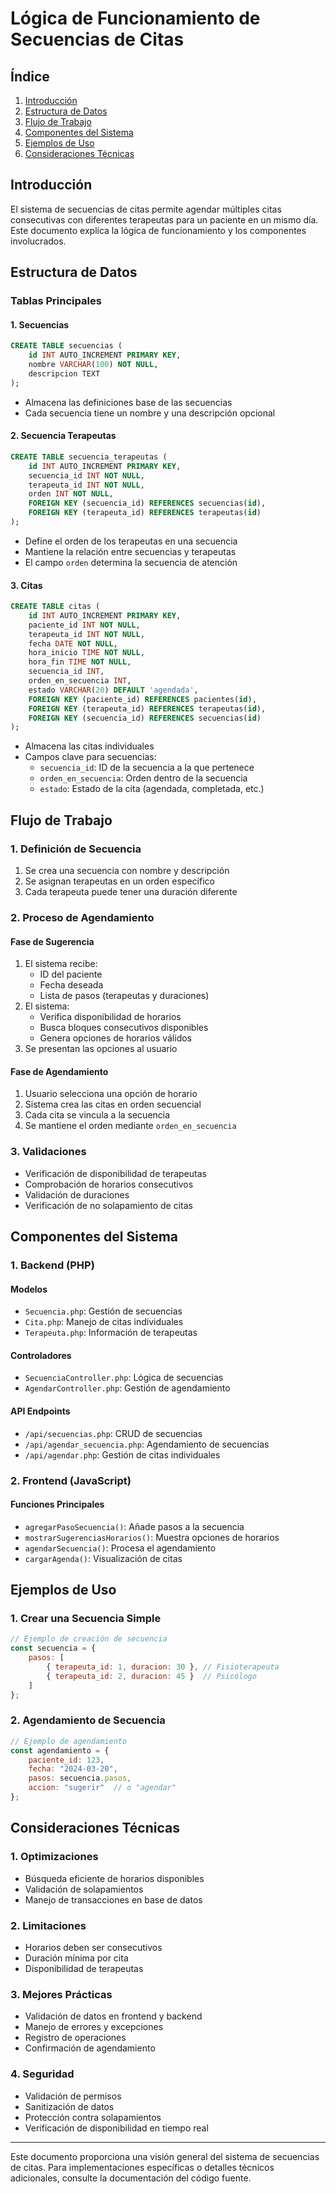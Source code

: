 # Lógica de Funcionamiento de Secuencias de Citas

## Índice
1. [Introducción](#introducción)
2. [Estructura de Datos](#estructura-de-datos)
3. [Flujo de Trabajo](#flujo-de-trabajo)
4. [Componentes del Sistema](#componentes-del-sistema)
5. [Ejemplos de Uso](#ejemplos-de-uso)
6. [Consideraciones Técnicas](#consideraciones-técnicas)

## Introducción

El sistema de secuencias de citas permite agendar múltiples citas consecutivas con diferentes terapeutas para un paciente en un mismo día. Este documento explica la lógica de funcionamiento y los componentes involucrados.

## Estructura de Datos

### Tablas Principales

#### 1. Secuencias
```sql
CREATE TABLE secuencias (
    id INT AUTO_INCREMENT PRIMARY KEY,
    nombre VARCHAR(100) NOT NULL,
    descripcion TEXT
);
```
- Almacena las definiciones base de las secuencias
- Cada secuencia tiene un nombre y una descripción opcional

#### 2. Secuencia Terapeutas
```sql
CREATE TABLE secuencia_terapeutas (
    id INT AUTO_INCREMENT PRIMARY KEY,
    secuencia_id INT NOT NULL,
    terapeuta_id INT NOT NULL,
    orden INT NOT NULL,
    FOREIGN KEY (secuencia_id) REFERENCES secuencias(id),
    FOREIGN KEY (terapeuta_id) REFERENCES terapeutas(id)
);
```
- Define el orden de los terapeutas en una secuencia
- Mantiene la relación entre secuencias y terapeutas
- El campo `orden` determina la secuencia de atención

#### 3. Citas
```sql
CREATE TABLE citas (
    id INT AUTO_INCREMENT PRIMARY KEY,
    paciente_id INT NOT NULL,
    terapeuta_id INT NOT NULL,
    fecha DATE NOT NULL,
    hora_inicio TIME NOT NULL,
    hora_fin TIME NOT NULL,
    secuencia_id INT,
    orden_en_secuencia INT,
    estado VARCHAR(20) DEFAULT 'agendada',
    FOREIGN KEY (paciente_id) REFERENCES pacientes(id),
    FOREIGN KEY (terapeuta_id) REFERENCES terapeutas(id),
    FOREIGN KEY (secuencia_id) REFERENCES secuencias(id)
);
```
- Almacena las citas individuales
- Campos clave para secuencias:
  - `secuencia_id`: ID de la secuencia a la que pertenece
  - `orden_en_secuencia`: Orden dentro de la secuencia
  - `estado`: Estado de la cita (agendada, completada, etc.)

## Flujo de Trabajo

### 1. Definición de Secuencia
1. Se crea una secuencia con nombre y descripción
2. Se asignan terapeutas en un orden específico
3. Cada terapeuta puede tener una duración diferente

### 2. Proceso de Agendamiento

#### Fase de Sugerencia
1. El sistema recibe:
   - ID del paciente
   - Fecha deseada
   - Lista de pasos (terapeutas y duraciones)
2. El sistema:
   - Verifica disponibilidad de horarios
   - Busca bloques consecutivos disponibles
   - Genera opciones de horarios válidos
3. Se presentan las opciones al usuario

#### Fase de Agendamiento
1. Usuario selecciona una opción de horario
2. Sistema crea las citas en orden secuencial
3. Cada cita se vincula a la secuencia
4. Se mantiene el orden mediante `orden_en_secuencia`

### 3. Validaciones
- Verificación de disponibilidad de terapeutas
- Comprobación de horarios consecutivos
- Validación de duraciones
- Verificación de no solapamiento de citas

## Componentes del Sistema

### 1. Backend (PHP)

#### Modelos
- `Secuencia.php`: Gestión de secuencias
- `Cita.php`: Manejo de citas individuales
- `Terapeuta.php`: Información de terapeutas

#### Controladores
- `SecuenciaController.php`: Lógica de secuencias
- `AgendarController.php`: Gestión de agendamiento

#### API Endpoints
- `/api/secuencias.php`: CRUD de secuencias
- `/api/agendar_secuencia.php`: Agendamiento de secuencias
- `/api/agendar.php`: Gestión de citas individuales

### 2. Frontend (JavaScript)

#### Funciones Principales
- `agregarPasoSecuencia()`: Añade pasos a la secuencia
- `mostrarSugerenciasHorarios()`: Muestra opciones de horarios
- `agendarSecuencia()`: Procesa el agendamiento
- `cargarAgenda()`: Visualización de citas

## Ejemplos de Uso

### 1. Crear una Secuencia Simple
```javascript
// Ejemplo de creación de secuencia
const secuencia = {
    pasos: [
        { terapeuta_id: 1, duracion: 30 }, // Fisioterapeuta
        { terapeuta_id: 2, duracion: 45 }  // Psicólogo
    ]
};
```

### 2. Agendamiento de Secuencia
```javascript
// Ejemplo de agendamiento
const agendamiento = {
    paciente_id: 123,
    fecha: "2024-03-20",
    pasos: secuencia.pasos,
    accion: "sugerir"  // o "agendar"
};
```

## Consideraciones Técnicas

### 1. Optimizaciones
- Búsqueda eficiente de horarios disponibles
- Validación de solapamientos
- Manejo de transacciones en base de datos

### 2. Limitaciones
- Horarios deben ser consecutivos
- Duración mínima por cita
- Disponibilidad de terapeutas

### 3. Mejores Prácticas
- Validación de datos en frontend y backend
- Manejo de errores y excepciones
- Registro de operaciones
- Confirmación de agendamiento

### 4. Seguridad
- Validación de permisos
- Sanitización de datos
- Protección contra solapamientos
- Verificación de disponibilidad en tiempo real

---

Este documento proporciona una visión general del sistema de secuencias de citas. Para implementaciones específicas o detalles técnicos adicionales, consulte la documentación del código fuente. 